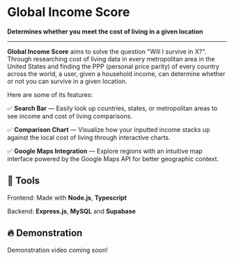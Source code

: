 <h1>Global Income Score</h1>

<strong>Determines whether you meet the cost of living in a given location</strong>

---

**Global Income Score** aims to solve the question "Will I survive in X?".  Through researching cost of living data in every metropolitan area in the United States and finding the PPP (personal price parity) of every country across the world, a user, given a household income, can determine whether or not you can survive in a given location.

Here are some of its features:
  
✅ **Search Bar** — Easily look up countries, states, or metropolitan areas to see income and cost of living comparisons.

✅ **Comparison Chart** — Visualize how your inputted income stacks up against the local cost of living through interactive charts.

✅ **Google Maps Integration** — Explore regions with an intuitive map interface powered by the Google Maps API for better geographic context.

## 🔨 Tools

Frontend: Made with **Node.js**, **Typescript**

Backend: **Express.js**, **MySQL** and **Supabase**

## 🔥 Demonstration

Demonstration video coming soon!
